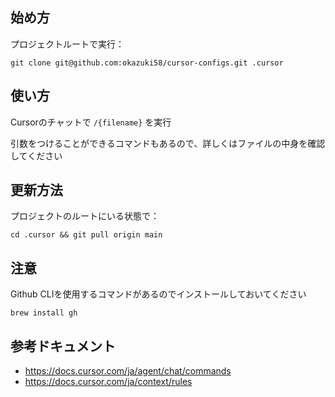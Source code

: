 ## 始め方

プロジェクトルートで実行：

```
git clone git@github.com:okazuki58/cursor-configs.git .cursor
```

## 使い方

Cursorのチャットで `/{filename}` を実行

引数をつけることができるコマンドもあるので、詳しくはファイルの中身を確認してください

## 更新方法

プロジェクトのルートにいる状態で：
```
cd .cursor && git pull origin main
```

## 注意
Github CLIを使用するコマンドがあるのでインストールしておいてください
```
brew install gh
```


## 参考ドキュメント
- https://docs.cursor.com/ja/agent/chat/commands
- https://docs.cursor.com/ja/context/rules
